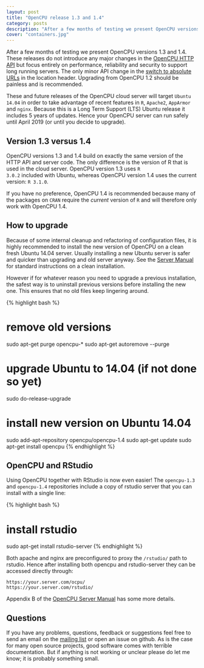 ```yaml
---
layout: post
title: "OpenCPU release 1.3 and 1.4"
category: posts
description: "After a few months of testing we present OpenCPU versions 1.3 and 1.4. These releases do not introduce any major changes in the OpenCPU HTTP API but focus entirely on performance, reliability and security to support long running servers."
cover: "containers.jpg"
---
```


After a few months of testing we present OpenCPU versions 1.3 and 1.4. These releases do not introduce any major changes in the <a href="../../api.html">OpenCPU HTTP API</a> but focus entirely on performance, reliability and security to support long running servers. The only minor API change in the <a href="../getting-ready-for-opencpu130/">switch to absolute URLs</a> in the location header. Upgrading from OpenCPU 1.2 should be painless and is recommended.

These and future releases of the OpenCPU cloud server will target <code>Ubuntu 14.04</code> in order to take advantage of recent features in <code>R</code>, <code>Apache2</code>, <code>AppArmor</code> and <code>nginx</code>. Because this is a Long Term Support (LTS) Ubuntu release it includes 5 years of updates. Hence your OpenCPU server can run safely until April 2019 (or until you decide to upgrade). 

## Version 1.3 versus 1.4

OpenCPU versions 1.3 and 1.4 build on exactly the same version of the HTTP API and server code. The only difference is the version of R that is used in the cloud server. OpenCPU version 1.3 uses <code>R 3.0.2</code> included with Ubuntu, whereas OpenCPU version 1.4 uses the current version: <code>R 3.1.0</code>. 

If you have no preference, OpenCPU 1.4 is recommended because many of the packages on <code>CRAN</code> require the <i>current</i> version of <code>R</code> and will therefore only work with OpenCPU 1.4.

## How to upgrade

Because of some internal cleanup and refactoring of configuration files, it is highly recommended to install the new version of OpenCPU on a clean fresh Ubuntu 14.04 server. Usually installing a new Ubuntu server is safer and quicker than upgrading and old server anyway. See the <a href="http://jeroenooms.github.com/opencpu-manual/opencpu-server.pdf">Server Manual</a> for standard instructions on a clean installation.

However if for whatever reason you need to upgrade a previous installation, the safest way is to uninstall previous versions before installing the new one. This ensures that no old files keep lingering around.

{% highlight bash %}
# remove old versions
sudo apt-get purge opencpu-*
sudo apt-get autoremove --purge

# upgrade Ubuntu to 14.04 (if not done so yet)
sudo do-release-upgrade

# install new version on Ubuntu 14.04
sudo add-apt-repository opencpu/opencpu-1.4
sudo apt-get update
sudo apt-get install opencpu
{% endhighlight %}

## OpenCPU and RStudio

Using OpenCPU together with RStudio is now even easier! The <code>opencpu-1.3</code> and <code>opencpu-1.4</code> repositories include a copy of rstudio server that you can install with a single line:

{% highlight bash %}
# install rstudio
sudo apt-get install rstudio-server
{% endhighlight %}

Both apache and nginx are preconfigured to proxy the <code>/rstudio/</code> path to rstudio. Hence after installing both opencpu and rstudio-server they can be accessed directly through:

    https://your.server.com/ocpu/
    https://your.server.com/rstudio/

Appendix B of the <a href="http://jeroenooms.github.com/opencpu-manual/opencpu-server.pdf">OpenCPU Server Manual</a> has some more details. 

## Questions

If you have any problems, questions, feedback or suggestions feel free to send an email on the <a href="../../faq.html">mailing list</a> or open an issue on github. As is the case for many open source projects, good software comes with terrible documentation. But if anything is not working or unclear please do let me know; it is probably something small.


 